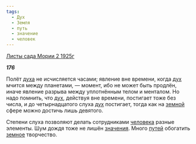 ```yaml
---
tags:
  - Дух
  - Земля
  - путь
  - значение
  - человек
---
```

[Листы сада Мории 2 1925г](https://127.0.0.1:4002/agni/1925)

___176___

Полёт [духа](../../../tags/#Дух) не исчисляется часами; явление вне времени, когда [дух](../../../tags/#Дух) мчится между планетами, — момент, ибо не может быть продлён, иначе явление разрыва между уплотнённым телом и менталом. Но надо помнить, что [дух](../../../tags/#Дух), действуя вне времени, постигает тоже без числа, и до четырнадцатого слуха [дух](../../../tags/#Дух) постигает, тогда как на [земной](../../../tags/#Земля) сфере можно достичь лишь девятого.   

Степени слуха позволяют делать сотрудниками [человека](../../../tags/#человек) разные элементы. Шум дождя тоже не лишён [значения](../../../tags/#значение). Много [путей](../../../tags/#путь) обогатить [земное](../../../tags/#Земля) творчество.   

